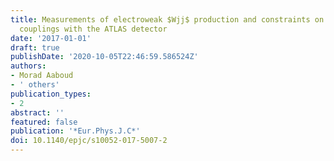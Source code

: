 ```yaml
---
title: Measurements of electroweak $Wjj$ production and constraints on anomalous gauge
  couplings with the ATLAS detector
date: '2017-01-01'
draft: true
publishDate: '2020-10-05T22:46:59.586524Z'
authors:
- Morad Aaboud
- ' others'
publication_types:
- 2
abstract: ''
featured: false
publication: '*Eur.Phys.J.C*'
doi: 10.1140/epjc/s10052-017-5007-2
---
```


